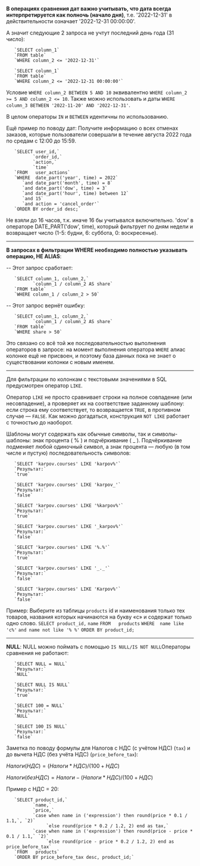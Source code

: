 **В операциях сравнения дат важно учитывать, что дата всегда интерпретируется как полночь (начало дня)**, т.е. '2022-12-31' в действительности означает '2022-12-31 00:00:00'.

А значит следующие 2 запроса не учтут последний день года (31 число):

       `SELECT column_1`
       `FROM table`
       `WHERE column_2 <= '2022-12-31'`
       
       `SELECT column_1`
       `FROM table`
       `WHERE column_2 <= '2022-12-31 00:00:00'`


Условие `WHERE column_2 BETWEEN 5 AND 10` эквивалентно `WHERE column_2 >= 5 AND column_2 <= 10`.
Также можно использовать и даты `WHERE column_3 BETWEEN '2022-11-20' AND '2022-12-31'`.

В целом операторы `IN` и `BETWEEN` идентичны по использованию.


Ещё пример по поводу дат:
Получите информацию о всех отменах заказов, которые пользователи совершали в течение августа 2022 года по средам с 12:00 до 15:59.

       `SELECT user_id,`
              `order_id,`
              `action,`
              `time`
       `FROM   user_actions`
       `WHERE  date_part('year', time) = 2022`
          `and date_part('month', time) = 8`
          `and date_part('dow', time) = 3`
          `and date_part('hour', time) between 12`
          `and 15`
          `and action = 'cancel_order'`
       `ORDER BY order_id desc;`

Не взяли до 16 часов, т.к. иначе 16 бы учитывался включительно.
'dow' в операторе DATE_PART('dow', time), который фильтрует по дням недели и возвращает число (1-5: будни, 6: суббота, 0: воскресенье).

---

**В запросах в фильтрации WHERE необходимо полностью указывать операцию, НЕ ALIAS**:

-- Этот запрос сработает:

       `SELECT column_1, column_2,` 
              `column_1 / column_2 AS share`
       `FROM table`
       `WHERE column_1 / column_2 > 50`


-- Этот запрос вернёт ошибку:

       `SELECT column_1, column_2,` 
              `column_1 / column_2 AS share`
       `FROM table`
       `WHERE share > 50`

Это связано со всё той же последовательностью выполнения операторов в запросе: на момент выполнения оператора `WHERE` алиас колонке ещё не присвоен, и поэтому база данных пока не знает о существовании колонки с новым именем.

---

Для фильтрации по колонкам с текстовыми значениями в SQL предусмотрен оператор `LIKE`.

Оператор `LIKE` не просто сравнивает строки на полное совпадение (или несовпадение), а проверяет их на соответствие заданному шаблону: если строка ему соответствует, то возвращается `TRUE`, в противном случае — `FALSE`. Как можно догадаться, конструкция `NOT LIKE` работает с точностью до наоборот.

Шаблоны могут содержать как обычные символы, так и символы-шаблоны: знак процента ( % ) и подчёркивание ( _ ). Подчёркивание подменяет любой одиночный символ, а знак процента — любую (в том числе и пустую) последовательность символов:

       `SELECT 'karpov.courses' LIKE 'karpov%'`
       `Результат:`
       `true`
       
       `SELECT 'karpov.courses' LIKE 'karpov_'`
       `Результат:`
       `false`
       
       `SELECT 'karpov.courses' LIKE '%karpov%'`
       `Результат:`
       `true`
       
       `SELECT 'karpov.courses' LIKE '_karpov%'`
       `Результат:`
       `false`
       
       `SELECT 'karpov.courses' LIKE '%.%'`
       `Результат:`
       `true`
       
       `SELECT 'karpov.courses' LIKE '_._'`
       `Результат:`
       `false`
       
       `SELECT 'karpov.courses' LIKE 'Karpov%'`
       `Результат:`
       `false`

Пример:
Выберите из таблицы `products` id и наименования только тех товаров, названия которых начинаются на букву «с» и содержат только одно слово.
       `SELECT product_id,`
              `name`
       `FROM   products`
       `WHERE  name like 'с%'`
          `and name not like '% %'`
       `ORDER BY product_id;`

---

**NULL**:
NULL можно поймать с помощью `IS NULL/IS NOT NULL`Операторы сравнения не работают:

       `SELECT NULL = NULL`
       `Результат:`
       `NULL`
       
       `SELECT NULL IS NULL`
       `Результат:`
       `true`
       
       `SELECT 100 = NULL`
       `Результат:`
       `NULL`
       
       `SELECT 100 IS NULL`
       `Результат:`
       `false`


Заметка по поводу формулы для Налогов с НДС (с учётом НДС) (`tax`) и до вычета НДС (без учёта НДС) (`price_before_tax`):

$Налоги(НДС) = (Налоги * НДС)/(100 + НДС)$ 

$Налоги(безНДС) = Налоги - (Налоги * НДС)/(100 + НДС)$ 

Пример с НДС = 20:

       `SELECT product_id,`
              `name,`
              `price,`
              `case when name in ('expression') then round(price * 0.1 / 1.1,`, `2)`
                   `else round(price * 0.2 / 1.2, 2) end as tax,`
              `case when name in ('expression') then round(price - price * 0.1 / 1.1,` `2)`
                   `else round(price - price * 0.2 / 1.2, 2) end as price_before_tax`
       `FROM   products`
       `ORDER BY price_before_tax desc, product_id;`
